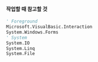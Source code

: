 
####  작업할 때 참고할 것

```vb
' Foreground
Microsoft.VisualBasic.Interaction
System.Windows.Forms
' System
System.IO
System.Linq
System.File
```